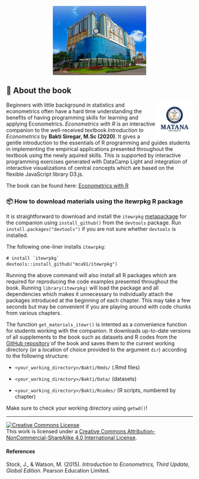 <p align="center"><img align="center" src="https://github.com/Bakti-Siregar/Econometrics-With-R/blob/master/images/cover.png" width="50%" height="50%"></p>

## 📖 About the book

<p><img src="https://github.com/Bakti-Siregar/Econometrics-With-R/blob/master/images/logo.png" alt="logo" align="right" width="20%" height="20%"> Beginners with little background in statistics and econometrics often have a hard time understanding the benefits of having programming skills for learning and applying Econometrics. <i>Econometrics with R</i> is an interactive companion to the well-received textbook <i>Introduction to Econometrics</i> by <b>Bakti Siregar, M.Sc (2020)</b>. It gives a gentle introduction to the essentials of R programming and guides students in implementing the empirical applications presented throughout the textbook using the newly aquired skills. This is supported by interactive programming exercises generated with DataCamp Light and integration of interactive visualizations of central concepts which are based on the flexible JavaScript library D3.js.</p>

The book can be found here: [Econometrics with R](https://github.com/Bakti-Siregar/Econometrics-With-R.git)

### 📦 How to download materials using the itewrpkg R package

It is straightforward to download and install the `itewrpkg` [metapackage](https://github.com/mca91/itewrpkg/) for the companion using `install_github()` from the `devtools` package. Run `install.packages("devtools")` if you are not sure whether `devtools` is installed. 

The following one-liner installs `itewrpkg`:

```
# install `itewrpkg`
devtools::install_github("mca91/itewrpkg")
```

Running the above command will also install all R packages which are required for reproducing the code examples presented throughout the book. Running `library(itewrpkg)` will load the package and all dependencies which makes it unnecessary to individually attach the packages introduced at the beginning of each chapter. This may take a few seconds but may be convenient if you are playing around with code chunks from various chapters.

The function `get_materials_itewr()` is intented as a convenience function for students working with the companion. It downloads up-to-date versions of all supplements to the book such as datasets and R codes from the [GitHub repository](https://github.com/Bakti-Siregar/Econometrics-With-R.git) of the book and saves them to the current working directory (or a location of choice provided to the argument `dir`) according to the following structure:

- `<your_working_directory>/Bakti/Rmds/` (.Rmd files)

- `<your_working_directory>/Bakti/Data/` (datasets)

- `<your_working_directory>/Bakti/Rcodes/` (R scripts, numbered by chapter)

Make sure to check your working directory using `getwd()`!
___

<a rel="license" href="http://creativecommons.org/licenses/by-nc-sa/4.0/"><img alt="Creative Commons License" style="border-width:0" src="https://mirrors.creativecommons.org/presskit/buttons/88x31/svg/by-nc-sa.eu.svg"/></a><br/>This work is licensed under a <a rel="license" href="http://creativecommons.org/licenses/by-nc-sa/4.0/">Creative Commons Attribution-NonCommercial-ShareAlike 4.0 International License</a>.

#### References
Stock, J., & Watson, M. (2015). *Introduction to Econometrics, Third Update, Global Edition*. Pearson Education Limited.
